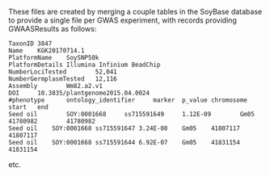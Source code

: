 These files are created by merging a couple tables in the SoyBase database to provide a single file per GWAS experiment, with records providing GWAASResults as follows:
```
TaxonID 3847
Name    KGK20170714.1
PlatformName    SoySNP50k
PlatformDetails Illumina Infinium BeadChip
NumberLociTested        52,041
NumberGermplasmTested   12,116
Assembly        Wm82.a2.v1
DOI     10.3835/plantgenome2015.04.0024
#phenotype      ontology_identifier     marker  p_value chromosome      start   end
Seed oil        SOY:0001668     ss715591649     1.12E-09        Gm05    41780982        41780982
Seed oil	SOY:0001668	ss715591647	3.24E-08	Gm05	41807117	41807117
Seed oil	SOY:0001668	ss715591644	6.92E-07	Gm05	41831154	41831154
```
etc.
